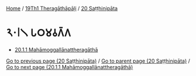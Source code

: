 
[Home](/) / [19Th1 Theragāthāpāḷi](/tipitaka/19Th1.md) / [20 Saṭṭhinipāta](/tipitaka/19Th1/20.md)

# 𑁨𑁦𑁇𑁧 𑀧𑀞𑀫𑀯𑀕𑁆𑀕

* [20.1.1 Mahāmoggallānattheragāthā](/tipitaka/19Th1/20/20.1/20.1.1.md)

[Go to previous page (20 Saṭṭhinipāta)](/tipitaka/19Th1/20.md) / [Go to parent page (20 Saṭṭhinipāta)](/tipitaka/19Th1/20.md) / [Go to next page (20.1.1 Mahāmoggallānattheragāthā)](/tipitaka/19Th1/20/20.1/20.1.1.md)


